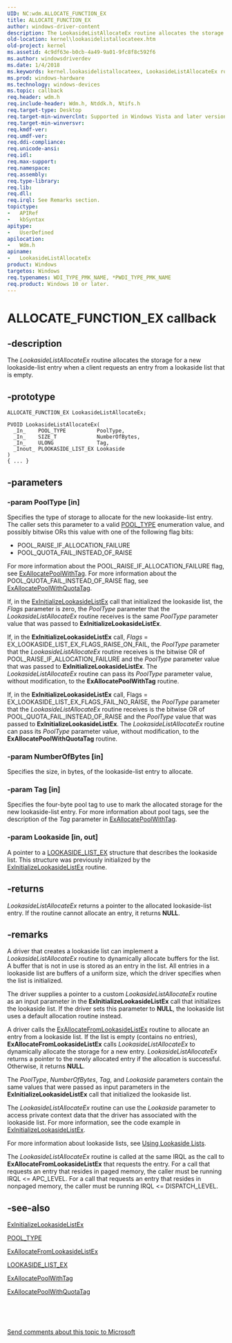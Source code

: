 ```yaml
---
UID: NC:wdm.ALLOCATE_FUNCTION_EX
title: ALLOCATE_FUNCTION_EX
author: windows-driver-content
description: The LookasideListAllocateEx routine allocates the storage for a new lookaside-list entry when a client requests an entry from a lookaside list that is empty.
old-location: kernel\lookasidelistallocateex.htm
old-project: kernel
ms.assetid: 4c9df63e-b0cb-4a49-9a01-9fc8f8c592f6
ms.author: windowsdriverdev
ms.date: 1/4/2018
ms.keywords: kernel.lookasidelistallocateex, LookasideListAllocateEx routine [Kernel-Mode Driver Architecture], LookasideListAllocateEx, ALLOCATE_FUNCTION_EX, ALLOCATE_FUNCTION_EX, wdm/LookasideListAllocateEx, DrvrRtns_a8e59075-4ed4-49d3-a516-6cee5b6390c8.xml
ms.prod: windows-hardware
ms.technology: windows-devices
ms.topic: callback
req.header: wdm.h
req.include-header: Wdm.h, Ntddk.h, Ntifs.h
req.target-type: Desktop
req.target-min-winverclnt: Supported in Windows Vista and later versions of Windows.
req.target-min-winversvr: 
req.kmdf-ver: 
req.umdf-ver: 
req.ddi-compliance: 
req.unicode-ansi: 
req.idl: 
req.max-support: 
req.namespace: 
req.assembly: 
req.type-library: 
req.lib: 
req.dll: 
req.irql: See Remarks section.
topictype: 
-	APIRef
-	kbSyntax
apitype: 
-	UserDefined
apilocation: 
-	Wdm.h
apiname: 
-	LookasideListAllocateEx
product: Windows
targetos: Windows
req.typenames: WDI_TYPE_PMK_NAME, *PWDI_TYPE_PMK_NAME
req.product: Windows 10 or later.
---
```


# ALLOCATE_FUNCTION_EX callback


## -description


The <i>LookasideListAllocateEx</i> routine allocates the storage for a new lookaside-list entry when a client requests an entry from a lookaside list that is empty.


## -prototype


````
ALLOCATE_FUNCTION_EX LookasideListAllocateEx;

PVOID LookasideListAllocateEx(
  _In_    POOL_TYPE          PoolType,
  _In_    SIZE_T             NumberOfBytes,
  _In_    ULONG              Tag,
  _Inout_ PLOOKASIDE_LIST_EX Lookaside
)
{ ... }
````


## -parameters




### -param PoolType [in]

Specifies the type of storage to allocate for the new lookaside-list entry. The caller sets this parameter to a valid <a href="..\wdm\ne-wdm-_pool_type.md">POOL_TYPE</a> enumeration value, and possibly bitwise ORs this value with one of the following flag bits:
<ul>
<li>POOL_RAISE_IF_ALLOCATION_FAILURE</li>
<li>POOL_QUOTA_FAIL_INSTEAD_OF_RAISE</li>
</ul>For more information about the POOL_RAISE_IF_ALLOCATION_FAILURE flag, see <a href="..\wdm\nf-wdm-exallocatepoolwithtag.md">ExAllocatePoolWithTag</a>. For more information about the POOL_QUOTA_FAIL_INSTEAD_OF_RAISE flag, see <a href="..\wdm\nf-wdm-exallocatepoolwithquotatag.md">ExAllocatePoolWithQuotaTag</a>.

If, in the <a href="..\wdm\nf-wdm-exinitializelookasidelistex.md">ExInitializeLookasideListEx</a> call that initialized the lookaside list, the <i>Flags</i> parameter is zero, the <i>PoolType</i> parameter that the <i>LookasideListAllocateEx</i> routine receives is the same <i>PoolType</i> parameter value that was passed to <b>ExInitializeLookasideListEx</b>.

If, in the <b>ExInitializeLookasideListEx</b> call, <i>Flags</i> = EX_LOOKASIDE_LIST_EX_FLAGS_RAISE_ON_FAIL, the <i>PoolType</i> parameter that the <i>LookasideListAllocateEx</i> routine receives is the bitwise OR of POOL_RAISE_IF_ALLOCATION_FAILURE and the <i>PoolType</i> parameter value that was passed to <b>ExInitializeLookasideListEx</b>. The <i>LookasideListAllocateEx</i> routine can pass its <i>PoolType</i> parameter value, without modification, to the <b>ExAllocatePoolWithTag</b> routine. 

If, in the <b>ExInitializeLookasideListEx</b> call, Flags = EX_LOOKASIDE_LIST_EX_FLAGS_FAIL_NO_RAISE, the <i>PoolType</i> parameter that the <i>LookasideListAllocateEx</i> routine receives is the bitwise OR of POOL_QUOTA_FAIL_INSTEAD_OF_RAISE and the <i>PoolType</i> value that was passed to <b>ExInitializeLookasideListEx</b>.  The <i>LookasideListAllocateEx</i> routine can pass its <i>PoolType</i> parameter value, without modification, to the <b>ExAllocatePoolWithQuotaTag</b> routine.


### -param NumberOfBytes [in]

Specifies the size, in bytes, of the lookaside-list entry to allocate.


### -param Tag [in]

Specifies the four-byte pool tag to use to mark the allocated storage for the new lookaside-list entry. For more information about pool tags, see the description of the <i>Tag</i> parameter in <a href="..\wdm\nf-wdm-exallocatepoolwithtag.md">ExAllocatePoolWithTag</a>. 


### -param Lookaside [in, out]

A pointer to a <a href="https://msdn.microsoft.com/library/windows/hardware/ff554329">LOOKASIDE_LIST_EX</a> structure that describes the lookaside list. This structure was previously initialized by the <a href="..\wdm\nf-wdm-exinitializelookasidelistex.md">ExInitializeLookasideListEx</a> routine. 


## -returns


<i>LookasideListAllocateEx</i> returns a pointer to the allocated lookaside-list entry. If the routine cannot allocate an entry, it returns <b>NULL</b>. 



## -remarks


A driver that creates a lookaside list can implement a <i>LookasideListAllocateEx</i> routine to dynamically allocate buffers for the list. A buffer that is not in use is stored as an entry in the list. All entries in a lookaside list are buffers of a uniform size, which the driver specifies when the list is initialized.

The driver supplies a pointer to a custom <i>LookasideListAllocateEx</i> routine as an input parameter in the <b>ExInitializeLookasideListEx</b> call that initializes the lookaside list. If the driver sets this parameter to <b>NULL</b>, the lookaside list uses a default allocation routine instead.

A driver calls the <a href="..\wdm\nf-wdm-exallocatefromlookasidelistex.md">ExAllocateFromLookasideListEx</a> routine to allocate an entry from a lookaside list. If the list is empty (contains no entries), <b>ExAllocateFromLookasideListEx</b> calls <i>LookasideListAllocateEx</i> to dynamically allocate the storage for a new entry. <i>LookasideListAllocateEx</i> returns a pointer to the newly allocated entry if the allocation is successful. Otherwise, it returns <b>NULL</b>.

The <i>PoolType</i>, <i>NumberOfBytes</i>, <i>Tag</i>, and <i>Lookaside</i> parameters contain the same values that were passed as input parameters in the <b>ExInitializeLookasideListEx</b> call that initialized the lookaside list.

The <i>LookasideListAllocateEx</i> routine can use the <i>Lookaside</i> parameter to access private context data that the driver has associated with the lookaside list. For more information, see the code example in <a href="..\wdm\nf-wdm-exinitializelookasidelistex.md">ExInitializeLookasideListEx</a>.

For more information about lookaside lists, see <a href="https://msdn.microsoft.com/library/windows/hardware/ff565416">Using Lookaside Lists</a>.

The <i>LookasideListAllocateEx</i> routine is called at the same IRQL as the call to <b>ExAllocateFromLookasideListEx</b> that requests the entry. For a call that requests an entry that resides in paged memory, the caller must be running IRQL &lt;= APC_LEVEL. For a call that requests an entry that resides in nonpaged memory, the caller must be running IRQL &lt;= DISPATCH_LEVEL. 



## -see-also

<a href="..\wdm\nf-wdm-exinitializelookasidelistex.md">ExInitializeLookasideListEx</a>

<a href="..\wdm\ne-wdm-_pool_type.md">POOL_TYPE</a>

<a href="..\wdm\nf-wdm-exallocatefromlookasidelistex.md">ExAllocateFromLookasideListEx</a>

<a href="https://msdn.microsoft.com/library/windows/hardware/ff554329">LOOKASIDE_LIST_EX</a>

<a href="..\wdm\nf-wdm-exallocatepoolwithtag.md">ExAllocatePoolWithTag</a>

<a href="..\wdm\nf-wdm-exallocatepoolwithquotatag.md">ExAllocatePoolWithQuotaTag</a>

 

 

<a href="mailto:wsddocfb@microsoft.com?subject=Documentation%20feedback [kernel\kernel]:%20LookasideListAllocateEx routine%20 RELEASE:%20(1/4/2018)&amp;body=%0A%0APRIVACY STATEMENT%0A%0AWe use your feedback to improve the documentation. We don't use your email address for any other purpose, and we'll remove your email address from our system after the issue that you're reporting is fixed. While we're working to fix this issue, we might send you an email message to ask for more info. Later, we might also send you an email message to let you know that we've addressed your feedback.%0A%0AFor more info about Microsoft's privacy policy, see http://privacy.microsoft.com/en-us/default.aspx." title="Send comments about this topic to Microsoft">Send comments about this topic to Microsoft</a>

